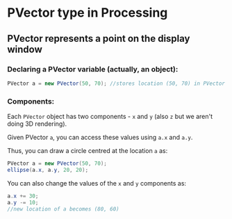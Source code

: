 # PVector type in Processing

## PVector represents a point on the display window

### Declaring a PVector variable (actually, an object):

```java
PVector a = new PVector(50, 70); //stores location (50, 70) in PVector `a`.
```

### Components:

Each `PVector` object has two components - `x` and `y` (also `z` but we aren't doing 3D rendering).

Given PVector `a`, you can access these values using `a.x` and `a.y`.

Thus, you can draw a circle centred at the location `a` as:

```java
PVector a = new PVector(50, 70);
ellipse(a.x, a.y, 20, 20);
```

You can also change the values of the `x` and `y` components as:

```java
a.x += 30;
a.y -= 10;
//new location of a becomes (80, 60)
```
